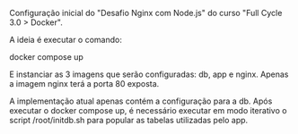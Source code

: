 Configuração inicial do "Desafio Nginx com Node.js" do curso "Full Cycle 3.0 > Docker".

A ideia é executar o comando:

docker compose up

E instanciar as 3 imagens que serão configuradas: db, app e nginx. Apenas a imagem nginx terá a porta 80 exposta. 

A implementação atual apenas contém a configuração para a db. Após executar o docker compose up, é necessário executar em modo iterativo o script /root/initdb.sh para popular as tabelas utilizadas pelo app.
